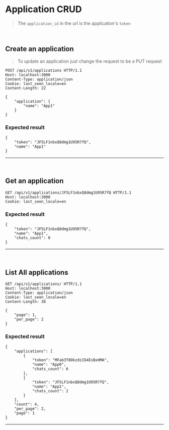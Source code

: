 # Application CRUD
> The `application_id` in the url is the application's `token`

</br>

## Create an application
 > To update an application just change the request to be a PUT request 

```
POST /api/v1/applications HTTP/1.1
Host: localhost:3000
Content-Type: application/json
Cookie: last_seen_locale=en
Content-Length: 22

{
    "application": {
        "name": "App1"
    }
}
```
### Expected result 
```
{
    "token": "JF5LF1nbxQ8dmg1U95R7fQ",
    "name": "App1"
}
```
---
</br>

## Get an application

```
GET /api/v1/applications/JF5LF1nbxQ8dmg1U95R7fQ HTTP/1.1
Host: localhost:3000
Cookie: last_seen_locale=en
```
### Expected result 
```
{
    "token": "JF5LF1nbxQ8dmg1U95R7fQ",
    "name": "App1",
    "chats_count": 0
}
```
---
</br>

## List All applications

```
GET /api/v1/applications/ HTTP/1.1
Host: localhost:3000
Content-Type: application/json
Cookie: last_seen_locale=en
Content-Length: 36

{
    "page": 1,
    "per_page": 2
}
```
### Expected result 
```
{
    "applications": [
        {
            "token": "MFab3T8OkzdiCD4EsBxHMA",
            "name": "App0",
            "chats_count": 6
        },
        {
            "token": "JF5LF1nbxQ8dmg1U95R7fQ",
            "name": "App1",
            "chats_count": 2
        }
    ],
    "count": 4,
    "per_page": 2,
    "page": 1
}
```
---
</br>